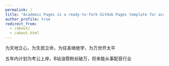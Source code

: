 ```yaml
---
permalink: /
title: "Academic Pages is a ready-to-fork GitHub Pages template for academic personal websites"
author_profile: true
redirect_from: 
  - /about/
  - /about.html
---
```


为天地立心，为生民立命，为往圣继绝学，为万世开太平

五年内计划为考公上岸，B站油管粉丝破万，将来能从事配音行业
